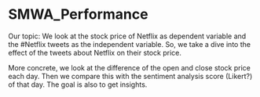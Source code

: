# SMWA_Performance

Our topic:
We look at the stock price of Netflix as dependent variable and the #Netflix tweets as the independent variable.
So, we take a dive into the effect of the tweets about Netflix on their stock price.


More concrete,
we look at the difference of the open and close stock price each day. Then we compare this with the sentiment analysis score (Likert?) of that day.
The goal is also to get insights.

